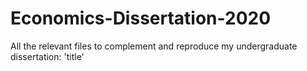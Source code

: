 # Economics-Dissertation-2020
All the relevant files to complement and reproduce my undergraduate dissertation: 'title'
